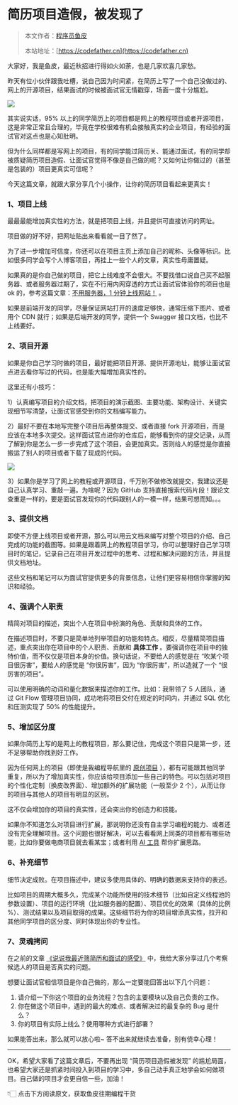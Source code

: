 #  简历项目造假，被发现了

> 本文作者：[程序员鱼皮](https://yuyuanweb.feishu.cn/wiki/Abldw5WkjidySxkKxU2cQdAtnah)
>
> 本站地址：[https://codefather.cn](https://codefather.cn)

大家好，我是鱼皮，最近秋招进行得如火如荼，也是几家欢喜几家愁。

昨天有位小伙伴跟我吐槽，说自己因为时间紧，在简历上写了一个自己没做过的、网上的开源项目，结果面试的时候被面试官无情戳穿，场面一度十分尴尬。

![](https://pic.yupi.icu/5563/202311070857809.png)

其实说实话，95% 以上的同学简历上的项目都是网上的教程项目或者开源项目，这是非常正常且合理的，毕竟在学校很难有机会接触真实的企业项目，有经验的面试官对这点也是心知肚明。

但为什么同样都是写网上的项目，有的同学能过简历关、能通过面试，有的同学却被质疑简历项目造假、让面试官觉得不像是自己做的呢？又如何让你做过的（甚至是包装的）项目更真实可信呢？

今天这篇文章，就跟大家分享几个小操作，让你的简历项目看起来更真实！

### 1、项目上线

最最最能增加真实性的方法，就是把项目上线，并且提供可直接访问的网址。

项目做的好不好，把网址贴出来看看就一目了然了。

为了进一步增加可信度，你还可以在项目主页上添加自己的昵称、头像等标识。比如很多同学会写个人博客项目，再挂上一些个人的文章，真实性毋庸置疑。

如果真的是你自己做的项目，把它上线难度不会很大。不要找借口说自己买不起服务器、或者服务器过期了，实在不行用内网穿透的方式让面试官体验你的项目也是 ok 的，参考这篇文章：[不用服务器，1 分钟上线网站！](https://mp.weixin.qq.com/s?__biz=MzI1NDczNTAwMA==&mid=2247550173&idx=1&sn=f28b5a6601ab8a5ab95ddad274e4b5ca&scene=21#wechat_redirect) 。

如果是前端开发的同学，尽量保证网站打开的速度足够快，通常压缩下图片、或者用个 CDN 就行；如果是后端开发的同学，提供一个 Swagger 接口文档，也比不上线要好。

### 2、项目开源

如果是你自己学习时做的项目，最好能把项目开源、提供开源地址，能够让面试官点进去看你写过的代码，也是能大幅增加真实性的。

这里还有小技巧：

1）认真编写项目的介绍文档，把项目的演示截图、主要功能、架构设计、关键实现细节写清楚，让面试官感受到你的文档编写能力。

2）最好不要在本地写完整个项目后再整体提交、或者直接 fork 开源项目，而是应该在本地多次提交。这样面试官点进你的仓库后，能够看到你的提交记录，从而了解到你是怎么一步一步完成了这个项目，会更加真实。否则给人的感觉是你直接搬运了别人的项目或者下载了现成的代码。

![](https://pic.yupi.icu/5563/202311070857401.png)

3）如果你是学习了网上的教程或开源项目，千万别不做修改就提交，我建议还是自己认真学习、重敲一遍。为啥呢？因为 GitHub 支持直接搜索代码片段！跟论文查重是一样的，要是面试官发现你的代码跟别人的一模一样，结果可想而知。。。

### 3、提供文档

即使不方便上线项目或者开源，那么可以用云文档来编写对整个项目的介绍、自己完成的功能的截图等。如果是跟着网上的教程项目学习，你可以整理好自己学习项目时的笔记，记录自己在项目开发过程中的思考、过程和解决问题的方法，并且提供文档地址。

这些文档和笔记可以为面试官提供更多的背景信息，让他们更容易相信你掌握的知识和经验。

### 4、强调个人职责

精简对项目的描述，突出个人在项目中扮演的角色、贡献和具体的工作。

在描述项目时，不要只是简单地列举项目的功能和特点。相反，尽量精简项目描述，重点突出你在项目中的个人职责、贡献和 **具体工作** 。要强调你在项目中的独特价值，而不仅仅是项目本身的价值。换句话说，不要给人的感觉是在 “吹某个项目很厉害”，要给人的感觉是 “你很厉害”，因为 “你很厉害”，所以造就了一个 “很厉害的项目”。

可以使用明确的动词和量化数据来描述你的工作。比如：我带领了 5 人团队，通过 Git Flow 管理项目协同，成功地将项目交付在规定的时间内，并通过 SQL 优化和压测实现了 50% 的性能提升。

### 5、增加区分度

如果你简历上写的是网上的教程项目，那么要记住，完成这个项目只是第一步，还不足够帮助你找到好工作。

因为任何网上的项目（即使是我编程导航里的 [原创项目](https://mp.weixin.qq.com/s?__biz=MzI1NDczNTAwMA==&mid=2247549104&idx=2&sn=a97cee08fc844504affe70733da4b85c&chksm=e9c2e747deb56e511519d7229cc866bc7c43909574cabd495b34c1708c6fd002640be0146a40&token=1624527065&lang=zh_CN&scene=21#wechat_redirect) ），都有可能跟其他同学重复，所以为了增加真实性，你应该给项目添加一些自己的特色。可以包括对项目的个性化定制（换皮改界面）、增加额外的扩展功能（一般至少 2 个），从而让你的项目与其他人的项目有明显的区别。

这不仅会增加你的项目的真实性，还会突出你的创造力和技能。

如果你不知道怎么对项目进行扩展，那说明你还没有自主学习编程的能力、或者还没有完全理解项目。这个问题也很好解决，可以去看看网上同类的项目都有哪些功能，比如你要做电商项目就去看某宝；或者利用 [AI 工具](https://mp.weixin.qq.com/s?__biz=MzI1NDczNTAwMA==&mid=2247543994&idx=1&sn=2d73db59fa67357ae44e8db91aac10bf&chksm=e9c2cb4ddeb5425bea9b6fbe103b63bba381d9c380e2e8f55e6aa120522ee8ace2e8e19a7174&token=593920816&lang=zh_CN&scene=21#wechat_redirect) 帮你扩展思路。

### 6、补充细节

细节决定成败。在项目描述中，建议多使用具体的、明确的数据来支持你的表述。

比如项目的周期大概多久，完成某个功能所使用的技术细节（比如自定义线程池的参数设置）、项目的运行环境（比如服务器的配置）、项目优化的效果（具体的比例 %）、测试结果以及项目取得的成果。这些细节将为你的项目增添真实性，拉开和其他同学项目的区分度、同时体现出你的专业性。

### 7、灵魂拷问

在之前的文章 [《说说我最近筛简历和面试的感受》](https://mp.weixin.qq.com/s?__biz=MzI1NDczNTAwMA==&mid=2247549830&idx=1&sn=e94b9e18a8540df4b236e50b9044107a&chksm=e9c2e471deb56d678669302cb1306d40fb7ea7ac613e984575e72028546f7b284114a0ed8143&token=1624527065&lang=zh_CN&scene=21#wechat_redirect) 中，我给大家分享过几个考察候选人的项目是否真实的问题。

想要让面试官相信项目是你自己做的，那么一定要能回答出以下几个问题：

1. 请介绍一下你这个项目的业务流程？包含的主要模块以及自己负责的工作。
2. 你在做这个项目中，遇到的最大的难点、或者解决过的最复杂的 Bug 是什么？
3. 你的项目有实际上线么？使用哪种方式进行部署？

如果能答出来，那么就可以放心啦~ 答不出来就继续去准备，别有侥幸心理！



------


OK，希望大家看了这篇文章后，不要再出现 “简历项目造假被发现” 的尴尬局面，也希望大家还是抓紧时间投入到项目的学习中，多自己动手真正地学会如何做项目。自己做的项目才会更自信一些，加油！

👇🏻 点击下方阅读原文，获取鱼皮往期编程干货
